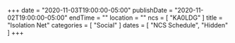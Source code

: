 +++
date = "2020-11-03T19:00:00-05:00"
publishDate = "2020-11-02T19:00:00-05:00"
endTime = ""
location = ""
ncs = [ "KA0LDG" ]
title = "Isolation Net"
categories = [ "Social" ]
dates = [ "NCS Schedule", "Hidden" ]
+++
